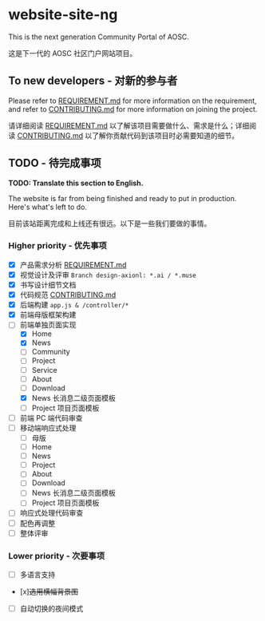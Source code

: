 # website-site-ng

This is the next generation Community Portal of AOSC.

这是下一代的 AOSC 社区门户网站项目。

## To new developers - 对新的参与者

Please refer to [REQUIREMENT.md](REQUIREMENT.md) for
more information on the requirement, and refer to [CONTRIBUTING.md](CONTRIBUTING.md) for more information
on joining the project.

请详细阅读 [REQUIREMENT.md](REQUIREMENT.md) 以了解该项目需要做什么、需求是什么；详细阅读 [CONTRIBUTING.md](CONTRIBUTING.md) 以了解你贡献代码到该项目时必需要知道的细节。

## TODO - 待完成事项

**TODO: Translate this section to English.**

The website is far from being finished and ready to put in production. Here's
what's left to do.

目前该站距离完成和上线还有很远。以下是一些我们要做的事情。

### Higher priority - 优先事项

-  [x] 产品需求分析 [REQUIREMENT.md](REQUIREMENT.md)
-  [x] 视觉设计及评审 `Branch design-axionl: *.ai / *.muse`
-  [x] 书写设计细节文档
-  [x] 代码规范 [CONTRIBUTING.md](CONTRIBUTING.md)
-  [x] 后端构建 `app.js & /controller/*`
-  [x] 前端母版框架构建
-  [ ] 前端单独页面实现
  - [x] Home
  - [x] News
  - [ ] Community
  - [ ] Project
  - [ ] Service
  - [ ] About
  - [ ] Download
  - [x] News 长消息二级页面模板
  - [ ] Project 项目页面模板
-  [ ] 前端 PC 端代码审查
-  [ ] 移动端响应式处理
  - [ ] 母版
  - [ ] Home
  - [ ] News
  - [ ] Project
  - [ ] About
  - [ ] Download
  - [ ] News 长消息二级页面模板
  - [ ] Project 项目页面模板
-  [ ] 响应式处理代码审查
-  [ ] 配色再调整
-  [ ] 整体评审

### Lower priority - 次要事项

-  [ ] 多语言支持
-  [x]~~选用横幅背景图~~
-  [ ] 自动切换的夜间模式
